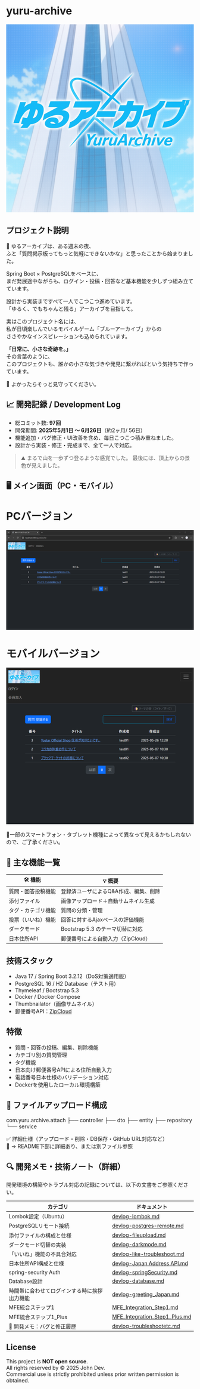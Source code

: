 # yuru-archive
![YuruArchive Logo](../assets/yuruArchieve_Logo.png)

## プロジェクト説明
🚀 ゆるアーカイブは、ある週末の夜、  
ふと「質問掲示板ってもっと気軽にできないかな」と思ったことから始まりました。

Spring Boot × PostgreSQLをベースに、  
まだ発展途中ながらも、ログイン・投稿・回答など基本機能を少しずつ組み立てています。

設計から実装まですべて一人でこつこつ進めています。  
「ゆるく、でもちゃんと残る」アーカイブを目指して。

実はこのプロジェクト名には、  
私が日頃楽しんでいるモバイルゲーム「ブルーアーカイブ」からの  
ささやかなインスピレーションも込められています。

**「日常に、小さな奇跡を。」**  
その言葉のように、  
このプロジェクトも、誰かの小さな気づきや発見に繋がればという気持ちで作っています。

🌱 よかったらそっと見守ってください。

## 📈 開発記録 / Development Log

- 総コミット数: **97回**
- 開発期間: **2025年5月1日 ～ 6月26日**（約2ヶ月/ 56日）
- 機能追加・バグ修正・UI改善を含め、毎日こつこつ積み重ねました。
- 設計から実装・修正・完成まで、全て一人で対応。

> ⛰️ まるで山を一歩ずつ登るような感覚でした。
> 最後には、頂上からの景色が見えました。


## 🖥️ メイン画面（PC・モバイル）
# PCバージョン
![PC](assets/ゆるアーカイブPC版メイン画面.png) 


# モバイルバージョン
![Flex](assets/ゆるアーカイブflexibleメイン画面.png)

📍一部のスマートフォン・タブレット機種によって異なって見えるかもしれないので、ご了承ください。

## 🔧 主な機能一覧

| 🛠 機能 | 💡 概要 |
|--------|--------|
| 質問・回答投稿機能 | 登録済ユーザによるQ&A作成、編集、削除 |
| 添付ファイル | 画像アップロード＋自動サムネイル生成 |
| タグ・カテゴリ機能 | 質問の分類・管理 |
| 投票（いいね）機能 | 回答に対するAjaxベースの評価機能 |
| ダークモード | Bootstrap 5.3 のテーマ切替に対応 |
| 日本住所API | 郵便番号による自動入力（ZipCloud） |

## 技術スタック
- Java 17 / Spring Boot 3.2.12（DoS対策適用版）
- PostgreSQL 16 / H2 Database（テスト用）
- Thymeleaf / Bootstrap 5.3
- Docker / Docker Compose
- Thumbnailator（画像サムネイル）
- 郵便番号API：[ZipCloud](https://zipcloud.ibsnet.co.jp/doc/api)


## 特徴
- 質問・回答の投稿、編集、削除機能
- カテゴリ別の質問管理
- タグ機能
- 日本向け郵便番号APIによる住所自動入力
- 電話番号日本仕様のバリデーション対応
- Dockerを使用したローカル環境構築

## 📂 ファイルアップロード構成
com.yuru.archive.attach
├── controller
├── dto
├── entity
├── repository
└── service

✅ 詳細仕様（アップロード・削除・DB保存・GitHub URL対応など）  
📖 → README下部に詳細あり、または別ファイル参照

## 🔍 開発メモ・技術ノート（詳細）
開発環境の構築やトラブル対応の記録については、以下の文書をご参照ください。

| カテゴリ | ドキュメント |
|----------|--------------|
| Lombok設定（Ubuntu） | [devlog-lombok.md](devlog-lombok.md) |
| PostgreSQLリモート接続 | [devlog-postgres-remote.md](devlog-postgres-remote.md) |
| 添付ファイルの構成と仕様 | [devlog-fileupload.md](devlog-fileupload.md) |
| ダークモード切替の実装 | [devlog-darkmode.md](devlog-darkmode.md) |
|「いいね」機能の不具合対応 | [devlog-like-troubleshoot.md](devlog-like-troubleshoot.md) |
| 日本住所API構成と仕様 | [devlog-Japan Address API.md](devlog-Japan_Address_API.md) |
| spring-security Auth | [devlog-springSecurity.md](devlog-springSecurity.md) |
| Database設計 | [devlog-database.md](devlog-database.md) |
| 時間帯に合わせてログインする時に挨拶出力機能 | [devlog-greeting_Japan.md](devlog-greeting_Japan.md) |
| MFE統合ステップ1 | [MFE_Integration_Step1.md](MFE_Integration_Step1.md) |
| MFE統合ステップ1_Plus | [MFE_Integration_Step1_Plus.md](MFE_Integration_Step1_Plus.md) |
| 🚨 開発メモ：バグと修正履歴 | [devlog-troubleshootetc.md](devlog-troubleshootetc.md) |


## License
This project is **NOT open source**.  
All rights reserved by © 2025 John Dev.  
Commercial use is strictly prohibited unless prior written permission is obtained.